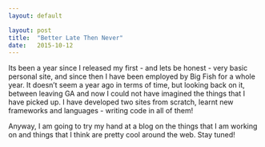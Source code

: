 ```yaml
---
layout: default

layout: post
title:  "Better Late Then Never"
date:   2015-10-12
---
```


Its been a year since I released my first - and lets be honest - very basic personal site, and since then I have been employed by Big Fish for a whole year. It doesn’t seem a year ago in terms of time, but looking back on it, between leaving GA and now I could not have imagined the things that I have picked up. I have developed two sites from scratch, learnt new frameworks and languages - writing code in all of them!

Anyway, I am going to try my hand at a blog on the things that I am working on and things that I think are pretty cool around the web. Stay tuned!
